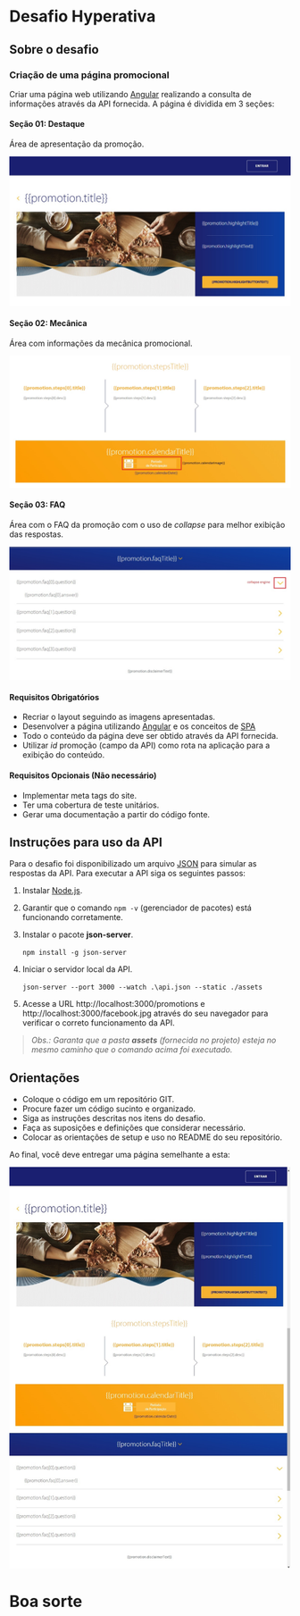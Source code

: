 Desafio Hyperativa
==================

## Sobre o desafio

### Criação de uma página promocional

Criar uma página web utilizando [Angular](https://angular.io/) realizando a consulta de informações através da API fornecida. A página é dividida em 3 seções: 

#### Seção 01: Destaque

Área de apresentação da promoção.

![Highlight](https://github.com/hyperativa/back-end-jr/blob/master/sections/highlight.jpg)

#### Seção 02: Mecânica

Área com informações da mecânica promocional.

![Infos](https://github.com/hyperativa/back-end-jr/blob/master/sections/information.jpg)

#### Seção 03: FAQ

Área com o FAQ da promoção com o uso de _collapse_ para melhor exibição das respostas.

![Infos](https://github.com/hyperativa/back-end-jr/blob/master/sections/faq.jpg)

#### Requisitos Obrigatórios

* Recriar o layout seguindo as imagens apresentadas.
* Desenvolver a página utilizando [Angular](https://angular.io/) e os conceitos de [SPA](https://en.wikipedia.org/wiki/Single-page_application)
* Todo o conteúdo da página deve ser obtido através da API fornecida.
* Utilizar _id_ promoção (campo da API) como rota na aplicação para a exibição do conteúdo.


#### Requisitos Opcionais (Não necessário)

* Implementar meta tags do site.
* Ter uma cobertura de teste unitários.
* Gerar uma documentação a partir do código fonte.



## Instruções para uso da API

Para o desafio foi disponibilizado um arquivo [JSON](https://github.com/hyperativa/back-end-jr/blob/master/api.json) para simular as respostas da API. Para executar a API siga os seguintes passos:

1. Instalar [Node.js](https://nodejs.org/en/).
2. Garantir que o comando `npm -v` (gerenciador de pacotes) está funcionando corretamente.
3. Instalar o pacote **json-server**.

   `npm install -g json-server`

4. Iniciar o servidor local da API.

    `json-server --port 3000 --watch .\api.json --static ./assets`

5. Acesse a URL http://localhost:3000/promotions e http://localhost:3000/facebook.jpg através do seu navegador para verificar o correto funcionamento da API.

> _Obs.: Garanta que a pasta **assets** (fornecida no projeto) esteja no mesmo caminho que o comando acima foi executado._


## Orientações

* Coloque o código em um repositório GIT.
* Procure fazer um código sucinto e organizado. 
* Siga as instruções descritas nos itens do desafio.
* Faça as suposições e definições que considerar necessário.
* Colocar as orientações de setup e uso no README do seu repositório.

Ao final, você deve entregar uma página semelhante a esta:

![Webpage](https://github.com/hyperativa/back-end-jr/blob/master/sections/entire-page.jpg)

# Boa sorte 

